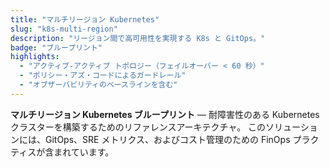 ```yaml
---
title: "マルチリージョン Kubernetes"
slug: "k8s-multi-region"
description: "リージョン間で高可用性を実現する K8s と GitOps。"
badge: "ブループリント"
highlights:
  - "アクティブ-アクティブ トポロジー（フェイルオーバー < 60 秒）"
  - "ポリシー・アズ・コードによるガードレール"
  - "オブザーバビリティのベースラインを含む"
---
```


**マルチリージョン Kubernetes ブループリント** — 耐障害性のある Kubernetes クラスターを構築するためのリファレンスアーキテクチャ。
このソリューションには、GitOps、SRE メトリクス、およびコスト管理のための FinOps プラクティスが含まれています。
